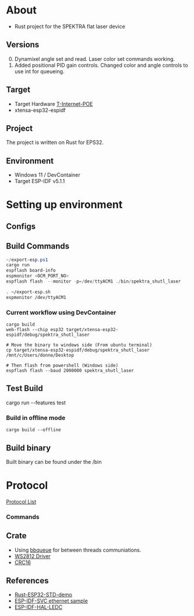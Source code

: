# About
- Rust project for the SPEKTRA flat laser device
## Versions
0. Dynamixel angle set and read. Laser color set commands working.
1. Added positional PID gain controls. Changed color and angle controls to use int for queueing.

## Target
- Target Hardware [T-Internet-POE](https://www.lilygo.cc/products/t-internet-poe)
- xtensa-esp32-espidf

## Project
The project is written on Rust for EPS32.

## Environment
- Windows 11 / DevContainer
- Target ESP-IDF v5.1.1

# Setting up environment

## Configs

## Build Commands
```PowerShell
~/export-esp.ps1
cargo run
espflash board-info
espmonitor <OCM_PORT_NO>
espflash flash  --monitor -p=/dev/ttyACM1 ./bin/spektra_shutl_laser
```

```Bash
. ~/export-esp.sh
espmonitor /dev/ttyACM1
```

### Current workflow using DevContainer
```DevContainer
cargo build
web-flash --chip esp32 target/xtensa-esp32-espidf/debug/spektra_shutl_laser

# Move the binary to windows side (From ubuntu terminal)
cp target/xtensa-esp32-espidf/debug/spektra_shutl_laser /mnt/c/Users/donne/Desktop

# Then flash from powershell (Windows side)
espflash flash --baud 2000000 spektra_shutl_laser
```

## Test Build
cargo run --features test

### Build in offline mode
```
cargo build --offline
```

## Build binary
Built binary can be found under the /bin


# Protocol
[Protocol List](https://docs.google.com/spreadsheets/d/1DaNTpB7jWGoRZkjAx4mv4fX9doqdj3NTubLn8uKJP9o/edit?usp=sharing)

### Commands

## Crate
- Using [bbqueue](https://docs.rs/bbqueue/latest/bbqueue/) for between threads communiations.
- [WS2812 Driver](https://github.com/cat-in-136/ws2812-esp32-rmt-driver/tree/main)
- [CRC16](https://docs.rs/crc16/latest/crc16/)

## References
- [Rust-ESP32-STD-demo](https://github.com/ivmarkov/rust-esp32-std-demo/blob/main/src/main.rs)
- [ESP-IDF-SVC ethernet sample](https://github.com/esp-rs/esp-idf-svc/blob/master/examples/eth.rs)
- [ESP-IDF-HAL-LEDC](https://github.com/esp-rs/esp-idf-hal/blob/master/examples/ledc_threads.rs)
